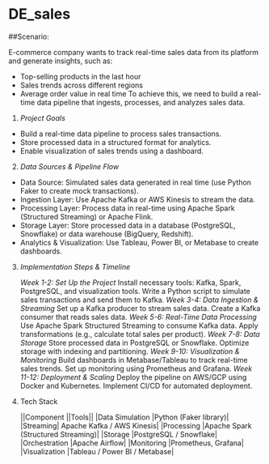 # DE_sales
##Scenario:

E-commerce company wants to track real-time sales data from its platform and generate insights, such as:
- Top-selling products in the last hour
- Sales trends across different regions
- Average order value in real time
To achieve this, we need to build a real-time data pipeline that ingests, processes, and analyzes sales data.

1. *Project Goals*
- Build a real-time data pipeline to process sales transactions.
- Store processed data in a structured format for analytics.
- Enable visualization of sales trends using a dashboard.

2. *Data Sources & Pipeline Flow*
- Data Source: Simulated sales data generated in real time (use Python Faker to create mock transactions).
- Ingestion Layer: Use Apache Kafka or AWS Kinesis to stream the data.
- Processing Layer: Process data in real-time using Apache Spark (Structured Streaming) or Apache Flink.
- Storage Layer: Store processed data in a database (PostgreSQL, Snowflake) or data warehouse (BigQuery, Redshift).
- Analytics & Visualization: Use Tableau, Power BI, or Metabase to create dashboards.

3. *Implementation Steps & Timeline*

   *Week 1-2: Set Up the Project*
   Install necessary tools: Kafka, Spark, PostgreSQL, and visualization tools.
   Write a Python script to simulate sales transactions and send them to Kafka.
   *Week 3-4: Data Ingestion & Streaming*
   Set up a Kafka producer to stream sales data.
   Create a Kafka consumer that reads sales data.
   *Week 5-6: Real-Time Data Processing*
   Use Apache Spark Structured Streaming to consume Kafka data.
   Apply transformations (e.g., calculate total sales per product).
   *Week 7-8: Data Storage*
   Store processed data in PostgreSQL or Snowflake.
   Optimize storage with indexing and partitioning.
   *Week 9-10: Visualization & Monitoring*
   Build dashboards in Metabase/Tableau to track real-time sales trends.
   Set up monitoring using Prometheus and Grafana.
   *Week 11-12: Deployment & Scaling*
   Deploy the pipeline on AWS/GCP using Docker and Kubernetes.
   Implement CI/CD for automated deployment.
4. Tech Stack

   ||Component	||Tools||
   |Data Simulation	|Python (Faker library)|
   |Streaming|	Apache Kafka / AWS Kinesis|
   |Processing	|Apache Spark (Structured Streaming)|
   |Storage	|PostgreSQL / Snowflake|
   |Orchestration	|Apache Airflow|
   |Monitoring	|Prometheus, Grafana|
   |Visualization	|Tableau / Power BI / Metabase|